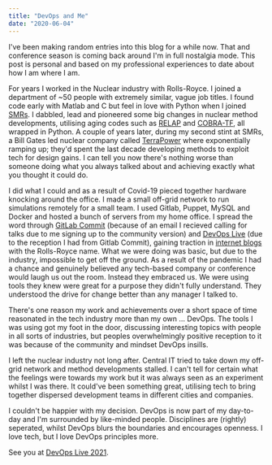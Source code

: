 ```yaml
---
title: "DevOps and Me"
date: "2020-06-04"
---
```


I've been making random entries into this blog for a while now. That and conference season is coming back around I'm in full nostalgia mode. This post is personal and based on my professional experiences to date about how I am where I am.

For years I worked in the Nuclear industry with Rolls-Royce. I joined a department of ~50 people with extremely similar, vague job titles. I found code early with Matlab and C but feel in love with Python when I joined [SMRs](https://www.rolls-royce.com/innovation/small-modular-reactors.aspx#/). I dabbled, lead and pioneered some big changes in nuclear method developments, utilising aging codes such as [RELAP](https://relap53d.inl.gov/SitePages/Home.aspx) and [COBRA-TF](https://www.ne.ncsu.edu/rdfmg/cobra-tf/), all wrapped in Python. A couple of years later, during my second stint at SMRs, a Bill Gates led nuclear company called [TerraPower](https://www.terrapower.com/) where exponentially ramping up; they'd spent the last decade developing methods to exploit tech for design gains. I can tell you now there's nothing worse than someone doing what you always talked about and achieving exactly what you thought it could do.

I did what I could and as a result of Covid-19 pieced together hardware knocking around the office. I made a small off-grid network to run simulations remotely for a small team. I used Gitlab, Puppet, MySQL and Docker and hosted a bunch of servers from my home office. I spread the word through [GitLab Commit](https://gitlabcommitvirtual2020.sched.com/speaker/sra405) (because of an email I recieved calling for talks due to me signing up to the community version) and [DevOps Live](https://www.cloudexpoeurope.com/devops-live/virtual-2020) (due to the reception I had from Gitlab Commit), gaining traction in [internet blogs](https://www.datacenterknowledge.com/devops/rolls-royce-embraces-devops-approach-drive-nuclear-power-project) with the Rolls-Royce name. What we were doing was basic, but due to the industry, impossible to get off the ground. As a result of the pandemic I had a chance and genuinely believed any tech-based company or conference would laugh us out the room. Instead they embraced us. We were using tools they knew were great for a purpose they didn't fully understand. They understood the drive for change better than any manager I talked to.

There's one reason my work and achievements over a short space of time reasonated in the tech industry more than my own ... DevOps. The tools I was using got my foot in the door, discussing interesting topics with people in all sorts of industries, but peoples overwhelmingly positive reception to it was because of the community and mindset DevOps insills.

I left the nuclear industry not long after. Central IT tried to take down my off-grid network and method developments stalled. I can't tell for certain what the feelings were towards my work but it was always seen as an experiment whilst I was there. It could've been something great, utilising tech to bring together dispersed development teams in different cities and companies.

I couldn't be happier with my decision. DevOps is now part of my day-to-day and I'm surrounded by like-minded people. Disciplines are (rightly) seperated, whilst DevOps blurs the boundaries and encourages openness. I love tech, but I love DevOps principles more.

See you at [DevOps Live 2021](https://www.cloudexpoeurope.com/devops-live/virtual-enterprise-evolution).